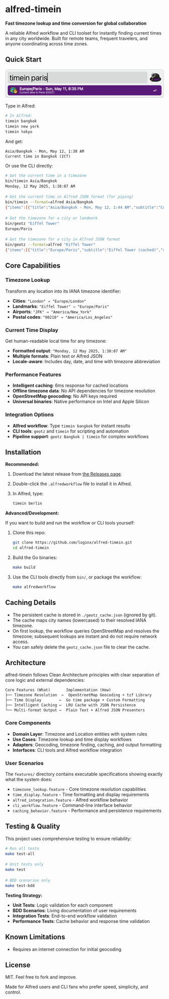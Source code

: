 # alfred-timein

**Fast timezone lookup and time conversion for global collaboration**

A reliable Alfred workflow and CLI toolset for instantly finding current times in any city worldwide. Built for remote teams, frequent travelers, and anyone coordinating across time zones.

## Quick Start

<p align="center">
  <img src="workflow/screenshot.png" alt="Alfred Timein Workflow Screenshot" width="600" />
</p>

Type in Alfred:

```bash
# In Alfred:
timein bangkok
timein new york
timein tokyo
```

And get:

```text
Asia/Bangkok - Mon, May 12, 1:38 AM
Current time in Bangkok (ICT)
```

Or use the CLI directly:

```bash
# Get the current time in a timezone
bin/timein Asia/Bangkok
Monday, 12 May 2025, 1:38:07 AM

# Get the current time in Alfred JSON format (for piping)
bin/timein --format=alfred Asia/Bangkok
{"items":[{"title":"Asia/Bangkok - Mon, May 12, 1:44 AM","subtitle":"Current time in Bangkok (ICT)","arg":"Asia/Bangkok - Mon, May 12, 1:44 AM","variables":{"timezone":"Asia/Bangkok"}}],"cache":{"seconds":60}}

# Get the timezone for a city or landmark
bin/geotz "Eiffel Tower"
Europe/Paris

# Get the timezone for a city in Alfred JSON format
bin/geotz --format=alfred "Eiffel Tower"
{"items":[{"title":"Europe/Paris","subtitle":"Eiffel Tower (cached)","arg":"Europe/Paris","variables":{"city":"Eiffel Tower"}}],"cache":{"seconds":604800}}
```

## Core Capabilities

### Timezone Lookup
Transform any location into its IANA timezone identifier:
- **Cities**: `"London" → "Europe/London"`
- **Landmarks**: `"Eiffel Tower" → "Europe/Paris"`
- **Airports**: `"JFK" → "America/New_York"`
- **Postal codes**: `"90210" → "America/Los_Angeles"`

### Current Time Display  
Get human-readable local time for any timezone:
- **Formatted output**: `"Monday, 12 May 2025, 1:38:07 AM"`
- **Multiple formats**: Plain text or Alfred JSON
- **Locale-aware**: Includes day, date, and time with timezone abbreviation

### Performance Features
- **Intelligent caching**: 6ms response for cached locations
- **Offline timezone data**: No API dependencies for timezone resolution
- **OpenStreetMap geocoding**: No API keys required
- **Universal binaries**: Native performance on Intel and Apple Silicon

### Integration Options
- **Alfred workflow**: Type `timein bangkok` for instant results  
- **CLI tools**: `geotz` and `timein` for scripting and automation
- **Pipeline support**: `geotz Bangkok | timein` for complex workflows

## Installation

**Recommended:**

1. Download the latest release from [the Releases page](https://github.com/loginx/alfred-timein/releases/latest).
2. Double-click the `.alfredworkflow` file to install it in Alfred.
3. In Alfred, type:

    ```bash
    timein berlin
    ```

**Advanced/Development:**

If you want to build and run the workflow or CLI tools yourself:

1. Clone this repo:

    ```bash
    git clone https://github.com/loginx/alfred-timein.git
    cd alfred-timein
    ```

2. Build the Go binaries:

    ```bash
    make build
    ```

3. Use the CLI tools directly from `bin/`, or package the workflow:

    ```bash
    make alfredworkflow
    ```

## Caching Details

- The persistent cache is stored in `./geotz_cache.json` (ignored by git).
- The cache maps city names (lowercased) to their resolved IANA timezone.
- On first lookup, the workflow queries OpenStreetMap and resolves the timezone; subsequent lookups are instant and do not require network access.
- You can safely delete the `geotz_cache.json` file to clear the cache.

## Architecture

alfred-timein follows Clean Architecture principles with clear separation of core logic and external dependencies:

```
Core Features (What)       Implementation (How)
├── Timezone Resolution  ←  OpenStreetMap Geocoding + tzf Library  
├── Time Display        ←  Go time package + Custom Formatting
├── Intelligent Caching ←  LRU Cache with JSON Persistence
└── Multi-format Output ←  Plain Text + Alfred JSON Presenters
```

### Core Components
- **Domain Layer**: Timezone and Location entities with system rules
- **Use Cases**: Timezone lookup and time display workflows  
- **Adapters**: Geocoding, timezone finding, caching, and output formatting
- **Interfaces**: CLI tools and Alfred workflow integration

### User Scenarios
The `features/` directory contains executable specifications showing exactly what the system does:
- `timezone_lookup.feature` - Core timezone resolution capabilities
- `time_display.feature` - Time formatting and display requirements  
- `alfred_integration.feature` - Alfred workflow behavior
- `cli_workflow.feature` - Command-line interface behavior
- `caching_behavior.feature` - Performance and persistence requirements

## Testing & Quality

This project uses comprehensive testing to ensure reliability:

```bash
# Run all tests
make test-all

# Unit tests only  
make test

# BDD scenarios only
make test-bdd
```

**Testing Strategy:**
- **Unit Tests**: Logic validation for each component
- **BDD Scenarios**: Living documentation of user requirements
- **Integration Tests**: End-to-end workflow validation
- **Performance Tests**: Cache behavior and response time validation

## Known Limitations

- Requires an internet connection for initial geocoding

## License

MIT. Feel free to fork and improve.

Made for Alfred users and CLI fans who prefer speed, simplicity, and control.